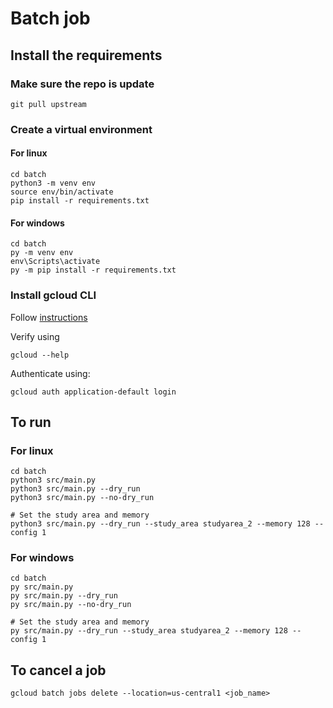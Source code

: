 # Batch job 

## Install the requirements

### Make sure the repo is update
```
git pull upstream
```

### Create a virtual environment 

#### For linux
```
cd batch
python3 -m venv env
source env/bin/activate
pip install -r requirements.txt
```

#### For windows 

```
cd batch
py -m venv env
env\Scripts\activate
py -m pip install -r requirements.txt
```

### Install gcloud CLI

Follow [instructions](https://cloud.google.com/sdk/docs/install-sdk)

Verify using

```
gcloud --help
```

Authenticate using:
```
gcloud auth application-default login
```

## To run

### For linux

```
cd batch
python3 src/main.py
python3 src/main.py --dry_run
python3 src/main.py --no-dry_run

# Set the study area and memory
python3 src/main.py --dry_run --study_area studyarea_2 --memory 128 --config 1
```
### For windows 

```
cd batch
py src/main.py
py src/main.py --dry_run
py src/main.py --no-dry_run

# Set the study area and memory
py src/main.py --dry_run --study_area studyarea_2 --memory 128 --config 1
```

## To cancel a job
```
gcloud batch jobs delete --location=us-central1 <job_name>
```